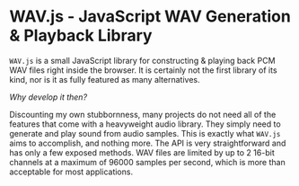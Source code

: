 # WAV.js - JavaScript WAV Generation & Playback Library

`WAV.js` is a small JavaScript library for constructing & playing back PCM WAV files right inside the browser. It is certainly not the first library of its kind, nor is it as fully featured as many alternatives.  

*Why develop it then?*

Discounting my own stubbornness, many projects do not need all of the features that come with a heavyweight audio library. They simply need to generate and play sound from audio samples. This is exactly what `WAV.js` aims to accomplish, and nothing more. The API is very straightforward and has only a few exposed methods. WAV files are limited by up to 2 16-bit channels at a maximum of 96000 samples per second, which is more than acceptable for most applications.
